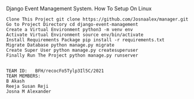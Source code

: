 Django Event Management System.
How To Setup On Linux

    Clone This Project git clone https://github.com/Josnaalex/manager.git
    Go to Project Directory cd django-event-management
    Create a Virtual Environment python3 -m venv env
    Activate Virtual Environment source env/bin/activate
    Install Requirements Package pip install -r requirements.txt
    Migrate Database python manage.py migrate
    Create Super User python manage.py createsuperuser
    Finally Run The Project python manage.py runserver
    
    
    TEAM ID:   BFH/recocFo5Tylp3Il5C/2021
    TEAM MEMBERS:
    B Akash
    Reeja Susan Reji
    Josna M Alexander
